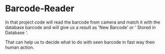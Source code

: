 # Barcode-Reader

In that project code will read the barcode from camera and match it with the database barcode and will give us a result as 'New Barcode' or ' Stored in Database '.

That can help us to decide what to do with seen barcode in fast way then human action.
